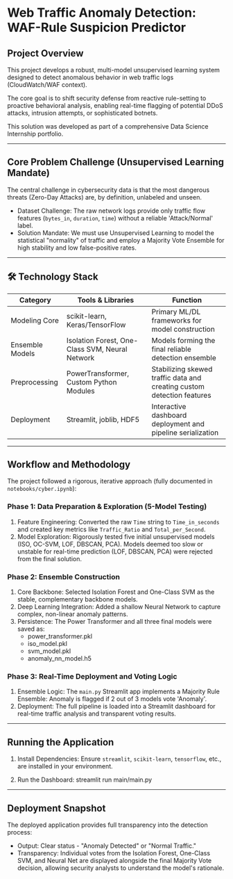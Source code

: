 # Web Traffic Anomaly Detection: WAF-Rule Suspicion Predictor

## Project Overview
This project develops a robust, multi-model unsupervised learning system designed to detect anomalous behavior in web traffic logs (CloudWatch/WAF context).

The core goal is to shift security defense from reactive rule-setting to proactive behavioral analysis, enabling real-time flagging of potential DDoS attacks, intrusion attempts, or sophisticated botnets.

This solution was developed as part of a comprehensive Data Science Internship portfolio.

---

## Core Problem Challenge (Unsupervised Learning Mandate)
The central challenge in cybersecurity data is that the most dangerous threats (Zero-Day Attacks) are, by definition, unlabeled and unseen.

- Dataset Challenge: The raw network logs provide only traffic flow features (`bytes_in`, `duration`, `time`) without a reliable 'Attack/Normal' label.
- Solution Mandate: We must use Unsupervised Learning to model the statistical "normality" of traffic and employ a Majority Vote Ensemble for high stability and low false-positive rates.

---

## 🛠️ Technology Stack

Category       | Tools & Libraries                  		 | Function
---------------|-------------------------------------------------|---------
Modeling Core  | scikit-learn, Keras/TensorFlow    		 | Primary ML/DL frameworks for model construction
Ensemble Models| Isolation Forest, One-Class SVM, Neural Network | Models forming the final reliable detection ensemble
Preprocessing  | PowerTransformer, Custom Python Modules 	 | Stabilizing skewed traffic data and creating custom detection features
Deployment     | Streamlit, joblib, HDF5            		 | Interactive dashboard deployment and pipeline serialization

---

## Workflow and Methodology

The project followed a rigorous, iterative approach (fully documented in `notebooks/cyber.ipynb`):

### Phase 1: Data Preparation & Exploration (5-Model Testing)
1. Feature Engineering: Converted the raw `Time` string to `Time_in_seconds` and created key metrics like `Traffic_Ratio` and `Total_per_Second`.
2. Model Exploration: Rigorously tested five initial unsupervised models (ISO, OC-SVM, LOF, DBSCAN, PCA). Models deemed too slow or unstable for real-time prediction (LOF, DBSCAN, PCA) were rejected from the final solution.

### Phase 2: Ensemble Construction
1. Core Backbone: Selected Isolation Forest and One-Class SVM as the stable, complementary backbone models.
2. Deep Learning Integration: Added a shallow Neural Network to capture complex, non-linear anomaly patterns.
3. Persistence: The Power Transformer and all three final models were saved as:
   - power_transformer.pkl
   - iso_model.pkl
   - svm_model.pkl
   - anomaly_nn_model.h5

### Phase 3: Real-Time Deployment and Voting Logic
1. Ensemble Logic: The `main.py` Streamlit app implements a Majority Rule Ensemble:
   Anomaly is flagged if 2 out of 3 models vote 'Anomaly'.
2. Deployment: The full pipeline is loaded into a Streamlit dashboard for real-time traffic analysis and transparent voting results.

---

## Running the Application

1. Install Dependencies:
   Ensure `streamlit`, `scikit-learn`, `tensorflow`, etc., are installed in your environment.

2. Run the Dashboard:
   streamlit run main/main.py

---

## Deployment Snapshot

The deployed application provides full transparency into the detection process:

- Output: Clear status - "Anomaly Detected" or "Normal Traffic."
- Transparency: Individual votes from the Isolation Forest, One-Class SVM, and Neural Net are displayed alongside the final Majority Vote decision, allowing security analysts to understand the model's rationale.

